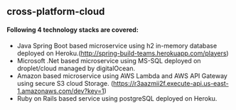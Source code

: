 ## cross-platform-cloud

#### Following 4 technology stacks are covered:
* Java Spring Boot based microservice using h2 in-memory database deployed on Heroku.(http://spring-build-teams.herokuapp.com/players)
* Microsoft .Net based microservice using MS-SQL deployed on droplet/cloud managed by digitalOcean.
* Amazon based microservice using AWS Lambda and AWS API Gateway using secure S3 cloud Storage. (https://r3aazmii2f.execute-api.us-east-1.amazonaws.com/dev?key=1)
* Ruby on Rails based service using postgreSQL deployed on Heroku.

